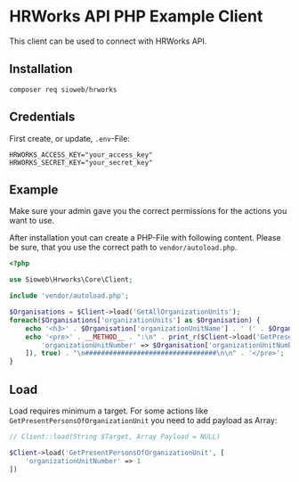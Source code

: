 # HRWorks API PHP Example Client

This client can be used to connect with HRWorks API.

## Installation

`composer req sioweb/hrworks`

## Credentials

First create, or update, `.env`-File:

```
HRWORKS_ACCESS_KEY="your_access_key"
HRWORKS_SECRET_KEY="your_secret_key"
```

## Example

Make sure your admin gave you the correct permissions for the actions you want to use.

After installation yout can create a PHP-File with following content. Please be sure, that you use the correct path to `vendor/autoload.php`.

```php
<?php

use Sioweb\Hrworks\Core\Client;

include 'vendor/autoload.php';

$Organisations = $Client->load('GetAllOrganizationUnits');
foreach($Organisations['organizationUnits'] as $Organisation) {
    echo '<h3>' . $Organisation['organizationUnitName'] . ' (' . $Organisation['organizationUnitNumber'] . ')</h3>';
    echo '<pre>' . __METHOD__ . ":\n" . print_r($Client->load('GetPresentPersonsOfOrganizationUnit', [
        'organizationUnitNumber' => $Organisation['organizationUnitNumber']
    ]), true) . "\n#################################\n\n" . '</pre>';
}
```

## Load

Load requires minimum a target. For some actions like `GetPresentPersonsOfOrganizationUnit` you need to add payload as Array: 

```php
// Client::load(String $Target, Array Payload = NULL)

$Client->load('GetPresentPersonsOfOrganizationUnit', [
    'organizationUnitNumber' => 1
])
```